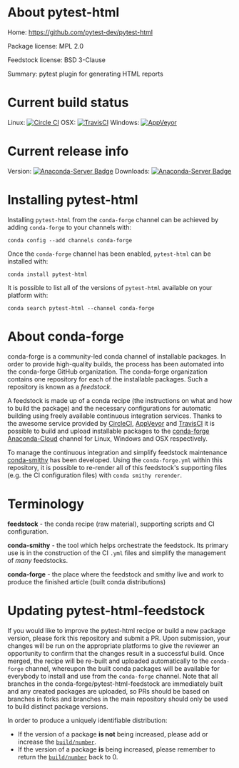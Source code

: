 About pytest-html
=================

Home: https://github.com/pytest-dev/pytest-html

Package license: MPL 2.0

Feedstock license: BSD 3-Clause

Summary: pytest plugin for generating HTML reports



Current build status
====================

Linux: [![Circle CI](https://circleci.com/gh/conda-forge/pytest-html-feedstock.svg?style=shield)](https://circleci.com/gh/conda-forge/pytest-html-feedstock)
OSX: [![TravisCI](https://travis-ci.org/conda-forge/pytest-html-feedstock.svg?branch=master)](https://travis-ci.org/conda-forge/pytest-html-feedstock)
Windows: [![AppVeyor](https://ci.appveyor.com/api/projects/status/github/conda-forge/pytest-html-feedstock?svg=True)](https://ci.appveyor.com/project/conda-forge/pytest-html-feedstock/branch/master)

Current release info
====================
Version: [![Anaconda-Server Badge](https://anaconda.org/conda-forge/pytest-html/badges/version.svg)](https://anaconda.org/conda-forge/pytest-html)
Downloads: [![Anaconda-Server Badge](https://anaconda.org/conda-forge/pytest-html/badges/downloads.svg)](https://anaconda.org/conda-forge/pytest-html)

Installing pytest-html
======================

Installing `pytest-html` from the `conda-forge` channel can be achieved by adding `conda-forge` to your channels with:

```
conda config --add channels conda-forge
```

Once the `conda-forge` channel has been enabled, `pytest-html` can be installed with:

```
conda install pytest-html
```

It is possible to list all of the versions of `pytest-html` available on your platform with:

```
conda search pytest-html --channel conda-forge
```


About conda-forge
=================

conda-forge is a community-led conda channel of installable packages.
In order to provide high-quality builds, the process has been automated into the
conda-forge GitHub organization. The conda-forge organization contains one repository
for each of the installable packages. Such a repository is known as a *feedstock*.

A feedstock is made up of a conda recipe (the instructions on what and how to build
the package) and the necessary configurations for automatic building using freely
available continuous integration services. Thanks to the awesome service provided by
[CircleCI](https://circleci.com/), [AppVeyor](http://www.appveyor.com/)
and [TravisCI](https://travis-ci.org/) it is possible to build and upload installable
packages to the [conda-forge](https://anaconda.org/conda-forge)
[Anaconda-Cloud](http://docs.anaconda.org/) channel for Linux, Windows and OSX respectively.

To manage the continuous integration and simplify feedstock maintenance
[conda-smithy](http://github.com/conda-forge/conda-smithy) has been developed.
Using the ``conda-forge.yml`` within this repository, it is possible to re-render all of
this feedstock's supporting files (e.g. the CI configuration files) with ``conda smithy rerender``.


Terminology
===========

**feedstock** - the conda recipe (raw material), supporting scripts and CI configuration.

**conda-smithy** - the tool which helps orchestrate the feedstock.
                   Its primary use is in the construction of the CI ``.yml`` files
                   and simplify the management of *many* feedstocks.

**conda-forge** - the place where the feedstock and smithy live and work to
                  produce the finished article (built conda distributions)


Updating pytest-html-feedstock
==============================

If you would like to improve the pytest-html recipe or build a new
package version, please fork this repository and submit a PR. Upon submission,
your changes will be run on the appropriate platforms to give the reviewer an
opportunity to confirm that the changes result in a successful build. Once
merged, the recipe will be re-built and uploaded automatically to the
`conda-forge` channel, whereupon the built conda packages will be available for
everybody to install and use from the `conda-forge` channel.
Note that all branches in the conda-forge/pytest-html-feedstock are
immediately built and any created packages are uploaded, so PRs should be based
on branches in forks and branches in the main repository should only be used to
build distinct package versions.

In order to produce a uniquely identifiable distribution:
 * If the version of a package **is not** being increased, please add or increase
   the [``build/number``](http://conda.pydata.org/docs/building/meta-yaml.html#build-number-and-string).
 * If the version of a package **is** being increased, please remember to return
   the [``build/number``](http://conda.pydata.org/docs/building/meta-yaml.html#build-number-and-string)
   back to 0.
